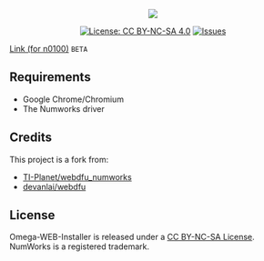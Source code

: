 <p align="center"><img src="https://github.com/Omega-Numworks/Omega-Design/blob/master/Omega-Installer.png" /></p>

<p align="center">
  <a href="https://creativecommons.org/licenses/by-nc-sa/4.0/"><img alt="License: CC BY-NC-SA 4.0" src="https://img.shields.io/badge/License-CC%20BY--NC--SA%204.0-lightgrey.svg?logo=creative%20commons&style=for-the-badge" /></a>
  <a href="https://github.com/Omega-Numworks/Omega-WEB-Installer/issues"><img alt="Issues" src="https://img.shields.io/github/issues/Omega-Numworks/Omega-WEB-Installer.svg?logo=git&style=for-the-badge" /></a>
</p>

[Link (for n0100)](https://omega-numworks.github.io/Omega-WEB-Installer/n0100) `BETA`

## Requirements

* Google Chrome/Chromium
* The Numworks driver

<!--## Credits-->

## Credits

This project is a fork from:

* [TI-Planet/webdfu_numworks](https://github.com/TI-Planet/webdfu_numworks)
* [devanlai/webdfu](https://github.com/devanlai/webdfu)

## License

Omega-WEB-Installer is released under a [CC BY-NC-SA License](https://creativecommons.org/licenses/by-nc-sa/4.0/legalcode). NumWorks is a registered trademark.
